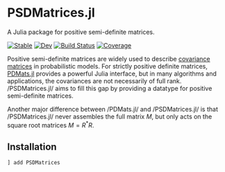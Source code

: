# PSDMatrices.jl
A Julia package for positive semi-definite matrices.

[![Stable](https://img.shields.io/badge/docs-stable-blue.svg)](https://nathanaelbosch.github.io/PSDMatrices.jl/stable)
[![Dev](https://img.shields.io/badge/docs-dev-blue.svg)](https://nathanaelbosch.github.io/PSDMatrices.jl/dev)
[![Build Status](https://github.com/nathanaelbosch/PSDMatrices.jl/workflows/CI/badge.svg)](https://github.com/nathanaelbosch/PSDMatrices.jl/actions)
[![Coverage](https://codecov.io/gh/nathanaelbosch/PSDMatrices.jl/branch/main/graph/badge.svg?token=PVYADY2WAX)](https://codecov.io/gh/nathanaelbosch/PSDMatrices.jl)
<!-- [![Code Style: Blue](https://img.shields.io/badge/code%20style-blue-4495d1.svg)](https://github.com/invenia/BlueStyle) -->
<!-- [![ColPrac: Contributor's Guide on Collaborative Practices for Community Packages](https://img.shields.io/badge/ColPrac-Contributor's%20Guide-blueviolet)](https://github.com/SciML/ColPrac) -->


Positive semi-definite matrices are widely used to describe [covariance matrices](https://en.wikipedia.org/wiki/Covariance_matrix) in probabilistic models.
For strictly positive definite matrices, [PDMats.jl](https://github.com/JuliaStats/PDMasemi-ts.jl) provides a powerful Julia interface, but in many algorithms and applications, the covariances are not necessarily of full rank.
/PSDMatrices.jl/ aims to fill this gap by providing a datatype for positive semi-definite matrices.

Another major difference between /PDMats.jl/ and /PSDMatrices.jl/ is that /PSDMatrices.jl/ never assembles the full matrix $M$, but only acts on the square root matrices $M = R^*R$.

## Installation
```julia
] add PSDMatrices
```
